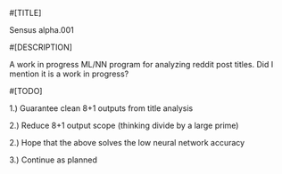 #[TITLE]

Sensus alpha.001

#[DESCRIPTION]

A work in progress ML/NN program for analyzing reddit post titles. Did I mention it is a work in progress?

#[TODO]

1.) Guarantee clean 8+1 outputs from title analysis

2.) Reduce 8+1 output scope (thinking divide by a large prime)

2.) Hope that the above solves the low neural network accuracy

3.) Continue as planned
